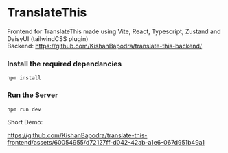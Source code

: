# TranslateThis

Frontend for TranslateThis made using Vite, React, Typescript, Zustand and DaisyUI (tailwindCSS plugin)  
Backend: https://github.com/KishanBapodra/translate-this-backend/  

### Install the required dependancies

```
npm install
```

### Run the Server

```
npm run dev
```

Short Demo:

https://github.com/KishanBapodra/translate-this-frontend/assets/60054955/d72127ff-d042-42ab-a1e6-067d951b49a1

